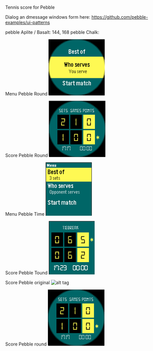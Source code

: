 Tennis score for Pebble

Dialog an dmessage windows form here: https://github.com/pebble-examples/ui-patterns

pebble Aplite / Basalt: 144, 168
pebble Chalk: 

Menu Pebble Round
![alt tag](screenshots/Menu.Chalk.png)

Score Pebble Round
![alt tag](screenshots/Score.Chalk.png)

Menu Pebble Time
![alt tag](screenshots/Menu.Basalt.png)

Score Pebble Tound
![alt tag](screenshots/Score.Basalt.png)

Score Pebble original
![alt tag](screenshots/Menu.Aplite2.png)



Score Pebble round
![alt tag](screenshots/Score.Chalk.png)


